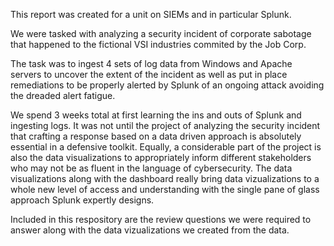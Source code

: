 This report was created for a unit on SIEMs and in particular Splunk.

We were tasked with analyzing a security incident of corporate sabotage that happened to the fictional VSI industries commited by the Job Corp. 

The task was to ingest 4 sets of log data from Windows and Apache servers to uncover the extent of the incident as well as put in place remediations to be properly alerted by Splunk of an ongoing attack avoiding the dreaded alert fatigue.

We spend 3 weeks total at first learning the ins and outs of Splunk and ingesting logs. It was not until the project of analyzing the security incident that crafting a response based on a data driven approach is absolutely essential in a defensive toolkit. 
Equally, a considerable part of the project is also the data visualizations to appropriately inform different stakeholders who may not be as fluent in the language of cybersecurity. The data visualizations along with the dashboard really bring data vizualizations 
to a whole new level of access and understanding with the single pane of glass approach Splunk expertly designs.

Included in this respository are the review questions we were required to answer along with the data vizualizations we created from the data. 
